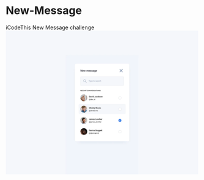 # New-Message
iCodeThis New Message challenge
![Design preview for the Birthday list challenge](new_message.webp)